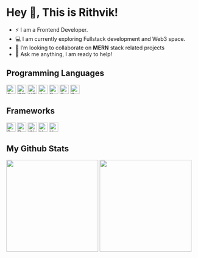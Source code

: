 # Hey 👋, This is Rithvik!

- ⚡ I am a Frontend Developer.
- 💻 I am currently exploring Fullstack development and Web3 space.
- 👯 I’m looking to collaborate on **MERN** stack related projects
- 💬 Ask me anything, I am ready to help!

## Programming Languages 

<p>
  <a href="#"><img alt="C" src="https://custom-icon-badges.herokuapp.com/badge/C-03599C.svg?logo=c-in-hexagon&logoColor=white" height="24"></a>
  <a href="#"><img alt="CSS" src="https://img.shields.io/badge/CSS-1572B6.svg?logo=css3&logoColor=white" height="24"></a>
  <a href="#"><img alt="HTML" src="https://img.shields.io/badge/HTML-E34F26.svg?logo=html5&logoColor=white" height="24"></a>
  <a href="#"><img alt="JavaScript" src="https://img.shields.io/badge/JavaScript-F7DF1E.svg?logo=javascript&logoColor=black" height="24"></a>
  <a href="#"><img alt="Python" src="https://img.shields.io/badge/Python-14354C.svg?logo=python&logoColor=white" height="24"></a>
  <a href="#"><img alt="TypeScript" src="https://img.shields.io/badge/TypeScript-007ACC.svg?logo=typescript&logoColor=white" height="24"></a>
  <a href="#"><img alt="Solidity" src="https://img.shields.io/badge/Solidity-000000.svg?logo=solidity&logoColor=white" height="24"></a>
</p>

## Frameworks

<p>
  <a href="#"><img alt="Bootstrap" src="https://img.shields.io/badge/Bootstrap-7952B3.svg?logo=bootstrap&logoColor=white" height="24"></a>
  <a href="#"><img alt="React" src="https://img.shields.io/badge/React-20232a.svg?logo=react&logoColor=%2361DAFB" height="24"></a>
  <a href="#"><img alt="Wordpress" src="https://img.shields.io/badge/Wordpress-21759B?logo=wordpress&logoColor=white" height="24"></a>
  <a href="#"><img alt="Node.js" src="https://img.shields.io/badge/Node.js-43853D.svg?logo=node.js&logoColor=white" height="24"></a>
  <a href="#"><img alt="Vue" src="https://img.shields.io/badge/Vue-41B883.svg?logo=vue.js&logoColor=white" height="24"></a>
</p>

## My Github Stats

<p>
<img height=241em src="https://github-readme-stats.vercel.app/api?username=Rithvik-padma&count_private=true&show_icons=true&theme=radical" />
<img height=241em src="https://github-readme-stats.vercel.app/api/top-langs?username=Rithvik-padma&count_private=true&show_icons=true&hide=html&theme=radical"/>
</p>


